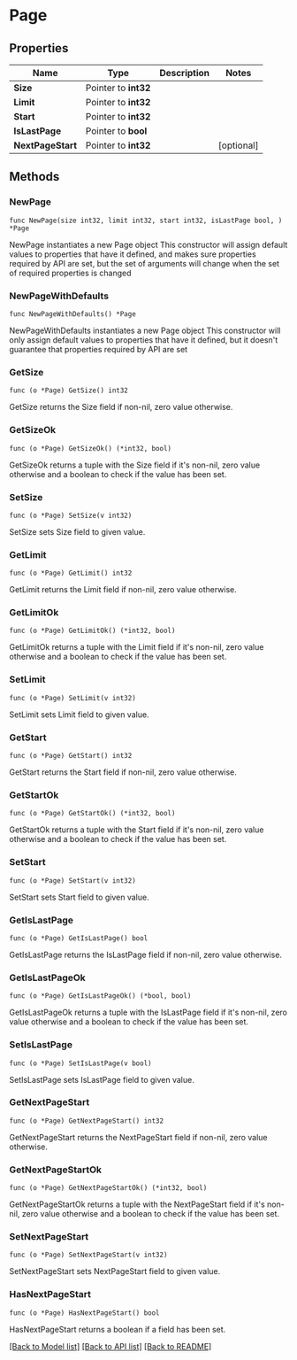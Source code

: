 # Page

## Properties

Name | Type | Description | Notes
------------ | ------------- | ------------- | -------------
**Size** | Pointer to **int32** |  | 
**Limit** | Pointer to **int32** |  | 
**Start** | Pointer to **int32** |  | 
**IsLastPage** | Pointer to **bool** |  | 
**NextPageStart** | Pointer to **int32** |  | [optional] 

## Methods

### NewPage

`func NewPage(size int32, limit int32, start int32, isLastPage bool, ) *Page`

NewPage instantiates a new Page object
This constructor will assign default values to properties that have it defined,
and makes sure properties required by API are set, but the set of arguments
will change when the set of required properties is changed

### NewPageWithDefaults

`func NewPageWithDefaults() *Page`

NewPageWithDefaults instantiates a new Page object
This constructor will only assign default values to properties that have it defined,
but it doesn't guarantee that properties required by API are set

### GetSize

`func (o *Page) GetSize() int32`

GetSize returns the Size field if non-nil, zero value otherwise.

### GetSizeOk

`func (o *Page) GetSizeOk() (*int32, bool)`

GetSizeOk returns a tuple with the Size field if it's non-nil, zero value otherwise
and a boolean to check if the value has been set.

### SetSize

`func (o *Page) SetSize(v int32)`

SetSize sets Size field to given value.


### GetLimit

`func (o *Page) GetLimit() int32`

GetLimit returns the Limit field if non-nil, zero value otherwise.

### GetLimitOk

`func (o *Page) GetLimitOk() (*int32, bool)`

GetLimitOk returns a tuple with the Limit field if it's non-nil, zero value otherwise
and a boolean to check if the value has been set.

### SetLimit

`func (o *Page) SetLimit(v int32)`

SetLimit sets Limit field to given value.


### GetStart

`func (o *Page) GetStart() int32`

GetStart returns the Start field if non-nil, zero value otherwise.

### GetStartOk

`func (o *Page) GetStartOk() (*int32, bool)`

GetStartOk returns a tuple with the Start field if it's non-nil, zero value otherwise
and a boolean to check if the value has been set.

### SetStart

`func (o *Page) SetStart(v int32)`

SetStart sets Start field to given value.


### GetIsLastPage

`func (o *Page) GetIsLastPage() bool`

GetIsLastPage returns the IsLastPage field if non-nil, zero value otherwise.

### GetIsLastPageOk

`func (o *Page) GetIsLastPageOk() (*bool, bool)`

GetIsLastPageOk returns a tuple with the IsLastPage field if it's non-nil, zero value otherwise
and a boolean to check if the value has been set.

### SetIsLastPage

`func (o *Page) SetIsLastPage(v bool)`

SetIsLastPage sets IsLastPage field to given value.


### GetNextPageStart

`func (o *Page) GetNextPageStart() int32`

GetNextPageStart returns the NextPageStart field if non-nil, zero value otherwise.

### GetNextPageStartOk

`func (o *Page) GetNextPageStartOk() (*int32, bool)`

GetNextPageStartOk returns a tuple with the NextPageStart field if it's non-nil, zero value otherwise
and a boolean to check if the value has been set.

### SetNextPageStart

`func (o *Page) SetNextPageStart(v int32)`

SetNextPageStart sets NextPageStart field to given value.

### HasNextPageStart

`func (o *Page) HasNextPageStart() bool`

HasNextPageStart returns a boolean if a field has been set.


[[Back to Model list]](../README.md#documentation-for-models) [[Back to API list]](../README.md#documentation-for-api-endpoints) [[Back to README]](../README.md)


